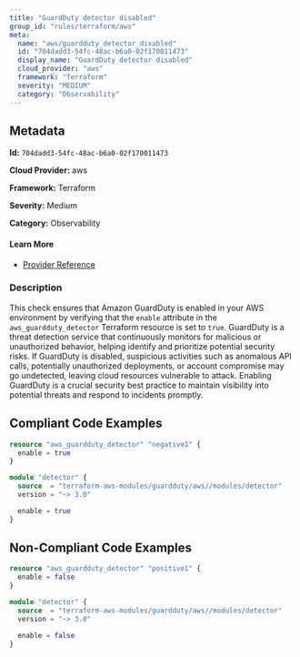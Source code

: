 ```yaml
---
title: "GuardDuty detector disabled"
group_id: "rules/terraform/aws"
meta:
  name: "aws/guardduty_detector_disabled"
  id: "704dadd3-54fc-48ac-b6a0-02f170011473"
  display_name: "GuardDuty detector disabled"
  cloud_provider: "aws"
  framework: "Terraform"
  severity: "MEDIUM"
  category: "Observability"
---
```

## Metadata

**Id:** `704dadd3-54fc-48ac-b6a0-02f170011473`

**Cloud Provider:** aws

**Framework:** Terraform

**Severity:** Medium

**Category:** Observability

#### Learn More

 - [Provider Reference](https://registry.terraform.io/providers/hashicorp/aws/latest/docs/resources/guardduty_detector#example-usage)

### Description

 This check ensures that Amazon GuardDuty is enabled in your AWS environment by verifying that the `enable` attribute in the `aws_guardduty_detector` Terraform resource is set to `true`. GuardDuty is a threat detection service that continuously monitors for malicious or unauthorized behavior, helping identify and prioritize potential security risks. If GuardDuty is disabled, suspicious activities such as anomalous API calls, potentially unauthorized deployments, or account compromise may go undetected, leaving cloud resources vulnerable to attack. Enabling GuardDuty is a crucial security best practice to maintain visibility into potential threats and respond to incidents promptly.


## Compliant Code Examples
```terraform
resource "aws_guardduty_detector" "negative1" {
  enable = true
}

```

```terraform
module "detector" {
  source  = "terraform-aws-modules/guardduty/aws//modules/detector"
  version = "~> 3.0"

  enable = true
}
```
## Non-Compliant Code Examples
```terraform
resource "aws_guardduty_detector" "positive1" {
  enable = false
}


```

```terraform
module "detector" {
  source  = "terraform-aws-modules/guardduty/aws//modules/detector"
  version = "~> 3.0"

  enable = false
}
```